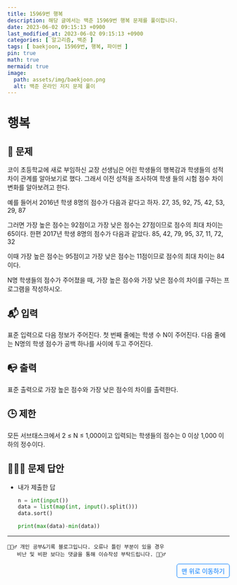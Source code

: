 ```yaml
---
title: 15969번 행복
description: 해당 글에서는 백준 15969번 행복 문제를 풀이합니다.
date: 2023-06-02 09:15:13 +0900
last_modified_at: 2023-06-02 09:15:13 +0900
categories: [ 알고리즘, 백준 ]
tags: [ baekjoon, 15969번, 행복, 파이썬 ]
pin: true
math: true
mermaid: true
image:
  path: assets/img/baekjoon.png
  alt: 백준 온라인 저지 문제 풀이
---
```

    
# 행복
## 📃 문제
코이 초등학교에 새로 부임하신 교장 선생님은 어린 학생들의 행복감과 학생들의 성적 차이 관계를 알아보기로 했다. 그래서 이전 성적을 조사하여 학생 들의 시험 점수 차이 변화를 알아보려고 한다.

예를 들어서 2016년 학생 8명의 점수가 다음과 같다고 하자. 27, 35, 92, 75, 42, 53, 29, 87

그러면 가장 높은 점수는 92점이고 가장 낮은 점수는 27점이므로 점수의 최대 차이는 65이다. 한편 2017년 학생 8명의 점수가 다음과 같았다. 85, 42, 79, 95, 37, 11, 72, 32

이때 가장 높은 점수는 95점이고 가장 낮은 점수는 11점이므로 점수의 최대 차이는 84이다.

N명 학생들의 점수가 주어졌을 때, 가장 높은 점수와 가장 낮은 점수의 차이를 구하는 프로그램을 작성하시오.

## 📬 입력
표준 입력으로 다음 정보가 주어진다. 첫 번째 줄에는 학생 수 N이 주어진다. 다음 줄에는 N명의 학생 점수가 공백 하나를 사이에 두고 주어진다.

## 📭 출력
표준 출력으로 가장 높은 점수와 가장 낮은 점수의 차이를 출력한다.

## 🕒 제한
모든 서브태스크에서 2 ≤ N ≤ 1,000이고 입력되는 학생들의 점수는 0 이상 1,000 이하의 정수이다.

## 🙆🏻‍♂️ 문제 답안

- 내가 제출한 답
    ```python
    n = int(input())
    data = list(map(int, input().split()))
    data.sort()

    print(max(data)-min(data))
    ```

***

    🙋🏻‍♂️ 개인 공부&기록 블로그입니다. 오류나 틀린 부분이 있을 경우 
       비난 및 비판 보다는 댓글을 통해 이슈작성 부탁드립니다. 🙋🏻‍♂️

<a href="#" style="display: inline-block; padding: 5px 10px; color: #007bff; text-decoration: none; border: 0.5px solid #007bff; border-radius: 5px; float: right;">맨 위로 이동하기</a>